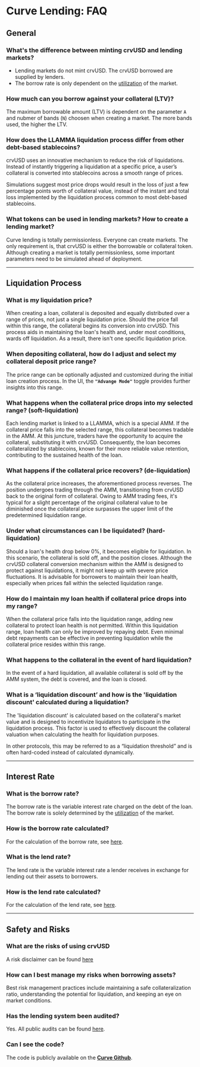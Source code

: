 <h1>Curve Lending: FAQ</h1>


## **General**

### What's the difference between minting crvUSD and lending markets?
- Lending markets do not mint crvUSD. The crvUSD borrowed are supplied by lenders.
- The borrow rate is only dependent on the [utilization](../lending/understanding-lending.md#utilization-rate) of the market.


### How much can you borrow against your collateral (LTV)?
The maximum borrowable amount (LTV) is dependent on the parameter `A` and nubmer of bands (`N`) choosen when creating a market. The more bands used, the higher the LTV.


### How does the LLAMMA liquidation process differ from other debt-based stablecoins?
crvUSD uses an innovative mechanism to reduce the risk of liquidations. Instead of instantly triggering a liquidation at a specific price, a user’s collateral is converted into stablecoins across a smooth range of prices.

Simulations suggest most price drops would result in the loss of just a few percentage points worth of collateral value, instead of the instant and total loss implemented by the liquidation process common to most debt-based stablecoins.


### What tokens can be used in lending markets? How to create a lending market?
Curve lending is totally permissionless. Everyone can create markets. The only requirement is, that crvUSD is either the borrowable or collateral token.
Although creating a market is totally permissionless, some important parameters need to be simulated ahead of deployment. 


---


## **Liquidation Process**


### What is my liquidation price?
When creating a loan, collateral is deposited and equally distributed over a range of prices, not just a single liquidation price. Should the price fall within this range, the collateral begins its conversion into crvUSD. This process aids in maintaining the loan's health and, under most conditions, wards off liquidation. As a result, there isn't one specific liquidation price.


### When depositing collateral, how do I adjust and select my collateral deposit price range?
The price range can be optionally adjusted and customized during the initial loan creation process. In the UI, the **`"Advange Mode"`** toggle provides further insights into this range. 


### What happens when the collateral price drops into my selected range? (soft-liquidation)
Each lending market is linked to a LLAMMA, which is a special AMM. If the collateral price falls into the selected range, this collateral becomes tradable in the AMM. At this juncture, traders have the opportunity to acquire the collateral, substituting it with crvUSD. Consequently, the loan becomes collateralized by stablecoins, known for their more reliable value retention, contributing to the sustained health of the loan.


### What happens if the collateral price recovers? (de-liquidation)
As the collateral price increases, the aforementioned process reverses. The position undergoes trading through the AMM, transitioning from crvUSD back to the original form of collateral. Owing to AMM trading fees, it's typical for a slight percentage of the original collateral value to be diminished once the collateral price surpasses the upper limit of the predetermined liquidation range.


### Under what circumstances can I be liquidated? (hard-liquidation)
Should a loan's health drop below 0%, it becomes eligible for liquidation. In this scenario, the collateral is sold off, and the position closes. Although the crvUSD collateral conversion mechanism within the AMM is designed to protect against liquidations, it might not keep up with severe price fluctuations. It is advisable for borrowers to maintain their loan health, especially when prices fall within the selected liquidation range.


### How do I maintain my loan health if collateral price drops into my range?
When the collateral price falls into the liquidation range, adding new collateral to protect loan health is not permitted. Within this liquidation range, loan health can only be improved by repaying debt. Even minimal debt repayments can be effective in preventing liquidation while the collateral price resides within this range.


### What happens to the collateral in the event of hard liquidation?
In the event of a hard liquidation, all available collateral is sold off by the AMM system, the debt is covered, and the loan is closed.


### What is a ‘liquidation discount’ and how is the 'liquidation discount' calculated during a liquidation?
The 'liquidation discount' is calculated based on the collateral's market value and is designed to incentivize liquidators to participate in the liquidation process. This factor is used to effectively discount the collateral valuation when calculating the health for liquidation purposes.

In other protocols, this may be referred to as a “liquidation threshold” and is often hard-coded instead of calculated dynamically.


---


## **Interest Rate**

### What is the borrow rate?
The borrow rate is the variable interest rate charged on the debt of the loan. The borrow rate is solely determined by the [utilization](../lending/understanding-lending.md#utilization-rate) of the market.


### How is the borrow rate calculated?
For the calculation of the borrow rate, see [here](../lending/understanding-lending.md#borrow-rate).


### What is the lend rate?
The lend rate is the variable interest rate a lender receives in exchange for lending out their assets to borrowers.


### How is the lend rate calculated?
For the calculation of the lend rate, see [here](../lending/understanding-lending.md#lend-rate).



---


## **Safety and Risks**


### What are the risks of using crvUSD
A risk disclaimer can be found [here](../resources/risks/crvusd.md)


### How can I best manage my risks when borrowing assets?
Best risk management practices include maintaining a safe collateralization ratio, understanding the potential for liquidation, and keeping an eye on market conditions.


### Has the lending system been audited?

Yes. All public audits can be found [here](https://docs.curve.fi/references/audits/audits_pdf/).


### Can I see the code?
The code is publicly available on the [**Curve Github**](https://github.com/curvefi/curve-stablecoin).
